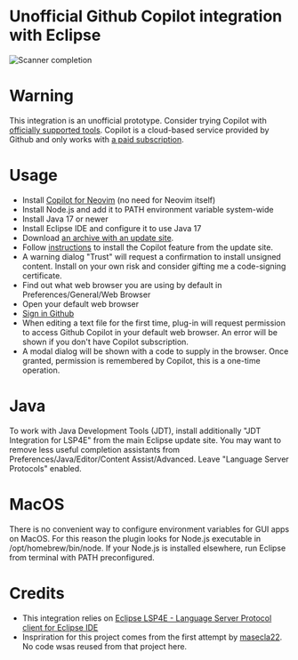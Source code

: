 # Unofficial Github Copilot integration with Eclipse

![Scanner completion](images/scanner_completion.png)

# Warning
This integration is an unofficial prototype. Consider trying Copilot with [officially supported tools](https://docs.github.com/en/copilot/getting-started-with-github-copilot).
Copilot is a cloud-based service provided by Github and only works with [a paid subscription](https://github.com/settings/copilot). 

# Usage
- Install [Copilot for Neovim](https://docs.github.com/en/copilot/getting-started-with-github-copilot?tool=neovim) (no need for Neovim itself)
- Install Node.js and add it to PATH environment variable system-wide
- Install Java 17 or newer
- Install Eclipse IDE and configure it to use Java 17
- Download [an archive with an update site](https://github.com/vgcpge/eclipse.copilot/releases/latest/download/update-site.zip).
- Follow [instructions](https://help.eclipse.org/latest/topic/org.eclipse.platform.doc.user/tasks/tasks-124.htm) to install the Copilot feature from the update site.
- A warning dialog "Trust" will request a confirmation to install unsigned content. Install on your own risk and consider gifting me a code-signing certificate.
- Find out what web browser you are using by default in Preferences/General/Web Browser
- Open your default web browser
- [Sign in Github](https://github.com/login)
- When editing a text file for the first time, plug-in will request permission to access Github Copilot in your default web browser. An error will be shown if you don't have Copilot subscription.
- A modal dialog will be shown with a code to supply in the browser. Once granted, permission is remembered by Copilot, this is a one-time operation.

# Java
To work with Java Development Tools (JDT), install additionally "JDT Integration for LSP4E" from the main Eclipse update site.
You may want to remove less useful completion assistants from Preferences/Java/Editor/Content Assist/Advanced. Leave "Language Server Protocols" enabled.

# MacOS
There is no convenient way to configure environment variables for GUI apps on MacOS. For this reason the plugin looks for Node.js executable in /opt/homebrew/bin/node.
If your Node.js is installed elsewhere, run Eclipse from terminal with PATH preconfigured.

# Credits
- This integration relies on [Eclipse LSP4E - Language Server Protocol client for Eclipse IDE](https://github.com/eclipse/lsp4e)
- Inspriration for this project comes from the first attempt by [masecla22](https://github.com/masecla22/eclipse-github-copilot-integration). No code wsas reused from that project here.
